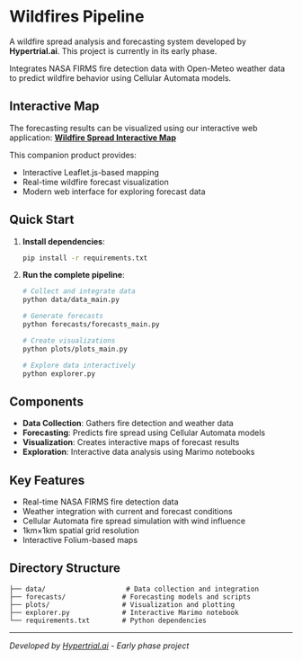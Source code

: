 # Wildfires Pipeline 

A wildfire spread analysis and forecasting system developed by **Hypertrial.ai**. This project is currently in its early phase.

Integrates NASA FIRMS fire detection data with Open-Meteo weather data to predict wildfire behavior using Cellular Automata models.

## Interactive Map 

The forecasting results can be visualized using our interactive web application: **[Wildfire Spread Interactive Map](https://github.com/hypertrial/wildfires_map)**

This companion product provides:
- Interactive Leaflet.js-based mapping
- Real-time wildfire forecast visualization
- Modern web interface for exploring forecast data

## Quick Start

1. **Install dependencies**:
   ```bash
   pip install -r requirements.txt
   ```

2. **Run the complete pipeline**:
   ```bash
   # Collect and integrate data
   python data/data_main.py
   
   # Generate forecasts
   python forecasts/forecasts_main.py
   
   # Create visualizations
   python plots/plots_main.py
   
   # Explore data interactively
   python explorer.py
   ```

## Components

- **Data Collection**: Gathers fire detection and weather data
- **Forecasting**: Predicts fire spread using Cellular Automata models  
- **Visualization**: Creates interactive maps of forecast results
- **Exploration**: Interactive data analysis using Marimo notebooks

## Key Features

- Real-time NASA FIRMS fire detection data
- Weather integration with current and forecast conditions
- Cellular Automata fire spread simulation with wind influence
- 1km×1km spatial grid resolution
- Interactive Folium-based maps

## Directory Structure

```
├── data/                    # Data collection and integration
├── forecasts/              # Forecasting models and scripts
├── plots/                  # Visualization and plotting
├── explorer.py             # Interactive Marimo notebook
└── requirements.txt        # Python dependencies
```

---
*Developed by [Hypertrial.ai](https://hypertrial.ai) - Early phase project*
